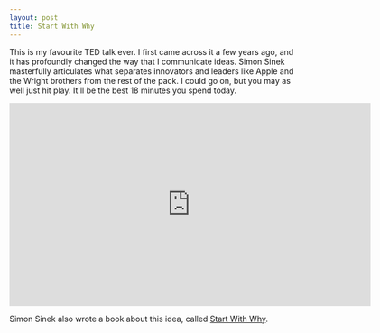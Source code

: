 ```yaml
---
layout: post
title: Start With Why
---
```


This is my favourite TED talk ever.  I first came across it a few years ago, and it has profoundly changed the way that I communicate ideas.  Simon Sinek masterfully articulates what separates innovators and leaders like Apple and the Wright brothers from the rest of the pack.  I could go on, but you may as well just hit play.  It'll be the best 18 minutes you spend today.

<div class="video-container">
<iframe width="640" height="360" src="https://www.youtube.com/embed/sioZd3AxmnE" frameborder="0" allowfullscreen></iframe>
</div>

Simon Sinek also wrote a book about this idea, called <a href="https://www.startwithwhy.com" target="_blank">Start With Why</a>.
